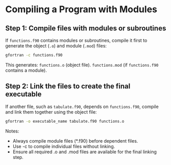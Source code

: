 # Compiling a Program with Modules

## Step 1: Compile files with modules or subroutines
If `functions.f90` contains modules or subroutines, compile it first to generate the object (`.o`) and module (`.mod`) files:

```bash
gfortran -c functions.f90
```

This generates:
`functions.o` (object file).
`functions.mod` (if `functions.f90` contains a module).

## Step 2: Link the files to create the final executable
If another file, such as `tabulate.f90`, depends on `functions.f90`, compile and link them together using the object file:
```bash
gfortran -o executable_name tabulate.f90 functions.o
```

Notes:
- Always compile module files (*.f90) before dependent files.
- Use -c to compile individual files without linking.
- Ensure all required .o and .mod files are available for the final linking step.